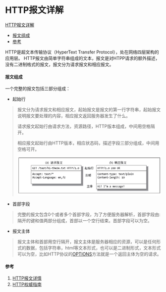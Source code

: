 # HTTP报文详解
[HTTP报文详解](#http报文详解)          
- [报文组成](#报文组成)          
- [参考](#参考)

HTTP是超文本传输协议（HyperText Transfer Protocol），处在网络四层架构的应用层。
HTTP报文由简单字符串组成的文本，报文是对HTPP请求的额外描述，没有二进制格式的报文，报文分为请求报文和相应报文。

#### 报文组成

一个完整的报文包括三部分组成：

- 起始行

>  报文分为请求报文和相应报文，起始报文是报文的第一行字符串，起始报文说明报文要处理的内容，相应报文返回服务器发生了什么。
>
> 请求报文起始行由请求方法，资源路径，HTTP版本组成，中间用空格隔开。
>
> 相应报文起始行由HTTP版本，相应状态码，描述字段三部分组成，中间用空格可开。
>
> ![HTTP首部](https://github.com/bojue/Blogs/blob/master/assets/http_header.png)

- 首部字段

>  完整的报文包含0个或者多个首部字段，为了方便服务器解析，首部字段由:隔开的键和值两部分组成，首部以一个空行结束。首部字段可以为空。

- 报文主体

>  报文主体和首部用空行隔开，报文主体是服务器相应的资源，可以是任何形式的数据，包括字符串，html等文本形式，也可以是二进制形式，文本形式可以为空，比如HTTP协议的[OPTIONS](https://developer.mozilla.org/en-US/docs/Web/HTTP/Methods/OPTIONS)方法就是一个返回主体为空的请求。



#### 参考
1. [HTTP报文详情](https://www.cnblogs.com/klguang/p/4618526.html)
2. [HTTP权威指南](https://book.douban.com/subject/10746113/)